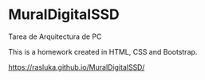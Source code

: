 # MuralDigitalSSD

Tarea de Arquitectura de PC

This is a homework created in HTML, CSS and Bootstrap.

https://rasluka.github.io/MuralDigitalSSD/
